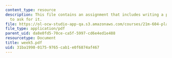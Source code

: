 ```yaml
---
content_type: resource
description: This file contains an assignment that includes writing a play and questions
  to ask for it.
file: https://ol-ocw-studio-app-qa.s3.amazonaws.com/courses/21m-604-playwriting-i-spring-2005/31ba199801759765cab1e0f6874af467_week5.pdf
file_type: application/pdf
parent_uid: da8e0fd5-70ce-ca5f-5997-cd6e4ed1e488
resourcetype: Document
title: week5.pdf
uid: 31ba1998-0175-9765-cab1-e0f6874af467
---
```

